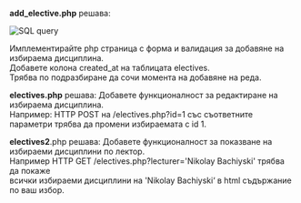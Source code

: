 **add_elective.php** решава:

![SQL query](https://cloud.githubusercontent.com/assets/8988578/20097548/a7a15ed6-a5b7-11e6-941d-e6b6f0919de6.png)

Имплементирайте php страница с форма и валидация за добавяне на избираема дисциплина.<br>
Добавете колона created_at на таблицата electives.<br>
Трябва по подразбиране да сочи момента на добавяне на реда.

**electives.php** решава:
Добавете функционалност за редактиране на избираема дисциплина.<br>
Например: HTTP POST на /electives.php?id=1 със съответните параметри трябва да промени избираемата с id 1.

**electives2**.php решава:
Добавете функционалност за показване на избираеми дисциплини по лектор.<br>
Например HTTP GET /electives.php?lecturer='Nikolay Bachiyski' трябва да покаже<br>
всички избираеми дисциплини на 'Nikolay Bachiyski‘ в html съдържание по ваш избор.

